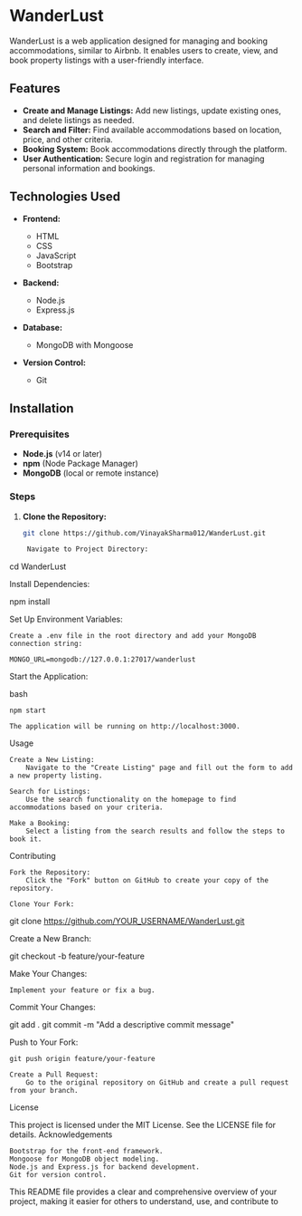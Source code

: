 # WanderLust

WanderLust is a web application designed for managing and booking accommodations, similar to Airbnb. It enables users to create, view, and book property listings with a user-friendly interface.

## Features

- **Create and Manage Listings:** Add new listings, update existing ones, and delete listings as needed.
- **Search and Filter:** Find available accommodations based on location, price, and other criteria.
- **Booking System:** Book accommodations directly through the platform.
- **User Authentication:** Secure login and registration for managing personal information and bookings.

## Technologies Used

- **Frontend:**
  - HTML
  - CSS
  - JavaScript
  - Bootstrap

- **Backend:**
  - Node.js
  - Express.js

- **Database:**
  - MongoDB with Mongoose

- **Version Control:**
  - Git

## Installation

### Prerequisites

- **Node.js** (v14 or later)
- **npm** (Node Package Manager)
- **MongoDB** (local or remote instance)

### Steps

1. **Clone the Repository:**
   ```bash
   git clone https://github.com/VinayakSharma012/WanderLust.git

    Navigate to Project Directory:

cd WanderLust

Install Dependencies:

npm install

Set Up Environment Variables:

    Create a .env file in the root directory and add your MongoDB connection string:

    MONGO_URL=mongodb://127.0.0.1:27017/wanderlust

Start the Application:

bash

    npm start

    The application will be running on http://localhost:3000.

Usage

    Create a New Listing:
        Navigate to the "Create Listing" page and fill out the form to add a new property listing.

    Search for Listings:
        Use the search functionality on the homepage to find accommodations based on your criteria.

    Make a Booking:
        Select a listing from the search results and follow the steps to book it.

Contributing

    Fork the Repository:
        Click the "Fork" button on GitHub to create your copy of the repository.

    Clone Your Fork:

git clone https://github.com/YOUR_USERNAME/WanderLust.git

Create a New Branch:

git checkout -b feature/your-feature

Make Your Changes:

    Implement your feature or fix a bug.

Commit Your Changes:

git add .
git commit -m "Add a descriptive commit message"

Push to Your Fork:

    git push origin feature/your-feature

    Create a Pull Request:
        Go to the original repository on GitHub and create a pull request from your branch.

License

This project is licensed under the MIT License. See the LICENSE file for details.
Acknowledgements

    Bootstrap for the front-end framework.
    Mongoose for MongoDB object modeling.
    Node.js and Express.js for backend development.
    Git for version control.

This README file provides a clear and comprehensive overview of your project, making it easier for others to understand, use, and contribute to 
